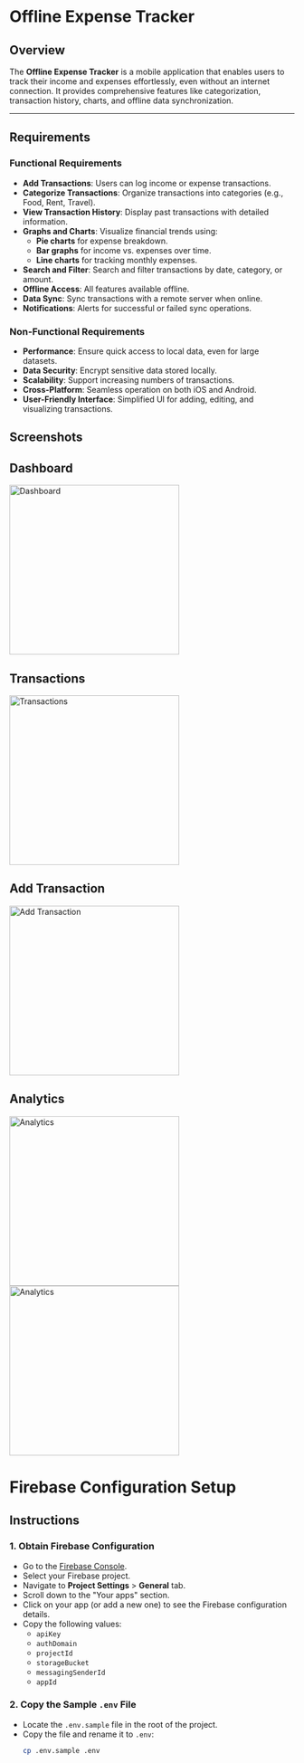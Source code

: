 # Offline Expense Tracker

## Overview

The **Offline Expense Tracker** is a mobile application that enables users to track their income and expenses effortlessly, even without an internet connection. It provides comprehensive features like categorization, transaction history, charts, and offline data synchronization.

---

## Requirements

### Functional Requirements

- **Add Transactions**: Users can log income or expense transactions.
- **Categorize Transactions**: Organize transactions into categories (e.g., Food, Rent, Travel).
- **View Transaction History**: Display past transactions with detailed information.
- **Graphs and Charts**: Visualize financial trends using:
  - **Pie charts** for expense breakdown.
  - **Bar graphs** for income vs. expenses over time.
  - **Line charts** for tracking monthly expenses.
- **Search and Filter**: Search and filter transactions by date, category, or amount.
- **Offline Access**: All features available offline.
- **Data Sync**: Sync transactions with a remote server when online.
- **Notifications**: Alerts for successful or failed sync operations.

### Non-Functional Requirements

- **Performance**: Ensure quick access to local data, even for large datasets.
- **Data Security**: Encrypt sensitive data stored locally.
- **Scalability**: Support increasing numbers of transactions.
- **Cross-Platform**: Seamless operation on both iOS and Android.
- **User-Friendly Interface**: Simplified UI for adding, editing, and visualizing transactions.

## Screenshots

## Dashboard

<img src="assets/images/dashboard.png" alt="Dashboard" width="300" />

## Transactions

<img src="assets/images/transactions.png" alt="Transactions" width="300" />

## Add Transaction

<img src="assets/images/add_transaction.png" alt="Add Transaction" width="300" />

## Analytics

<img src="assets/images/analytics.png" alt="Analytics" width="300" />

<img src="assets/images/analytics2.png" alt="Analytics" width="300" />

# Firebase Configuration Setup

## Instructions

### 1. Obtain Firebase Configuration

- Go to the [Firebase Console](https://console.firebase.google.com/).
- Select your Firebase project.
- Navigate to **Project Settings** > **General** tab.
- Scroll down to the "Your apps" section.
- Click on your app (or add a new one) to see the Firebase configuration details.
- Copy the following values:
  - `apiKey`
  - `authDomain`
  - `projectId`
  - `storageBucket`
  - `messagingSenderId`
  - `appId`

### 2. Copy the Sample `.env` File

- Locate the `.env.sample` file in the root of the project.
- Copy the file and rename it to `.env`:
  ```bash
  cp .env.sample .env
  ```
